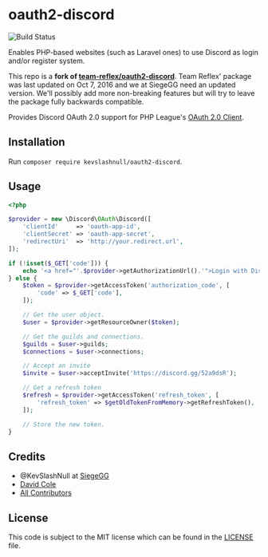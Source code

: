 # oauth2-discord

![Build Status](https://gitlab.com/SiegeGG/discord-oauth2/badges/master/pipeline.svg)

Enables PHP-based websites (such as Laravel ones) to use Discord as login and/or register system.

This repo is a **fork of [team-reflex/oauth2-discord](https://github.com/teamreflex/oauth2-discord)**. Team Reflex' package was last updated on Oct 7, 2016 and we at SiegeGG need an updated version. We'll possibly add more non-breaking features but will try to leave the package fully backwards compatible.

Provides Discord OAuth 2.0 support for PHP League's [OAuth 2.0 Client](https://github.com/thephpleague/oauth2-client).

## Installation

Run `composer require kevslashnull/oauth2-discord`.

## Usage

```php
<?php

$provider = new \Discord\OAuth\Discord([
	'clientId'     => 'oauth-app-id',
	'clientSecret' => 'oauth-app-secret',
	'redirectUri'  => 'http://your.redirect.url',
]);

if (!isset($_GET['code'])) {
	echo '<a href="'.$provider->getAuthorizationUrl().'">Login with Discord</a>';
} else {
	$token = $provider->getAccessToken('authorization_code', [
		'code' => $_GET['code'],
	]);

	// Get the user object.
	$user = $provider->getResourceOwner($token);

	// Get the guilds and connections.
	$guilds = $user->guilds;
	$connections = $user->connections;

	// Accept an invite
	$invite = $user->acceptInvite('https://discord.gg/52a9dsR');

	// Get a refresh token
	$refresh = $provider->getAccessToken('refresh_token', [
		'refresh_token' => $getOldTokenFromMemory->getRefreshToken(),
	]);

	// Store the new token.
}
```

## Credits

- @KevSlashNull at [SiegeGG](https://gitlab.com/SiegeGG)
- [David Cole](https://github.com/uniquoooo)
- [All Contributors](https://github.com/teamreflex/oauth2-discord/contributors)

## License

This code is subject to the MIT license which can be found in the [LICENSE](LICENSE) file.
